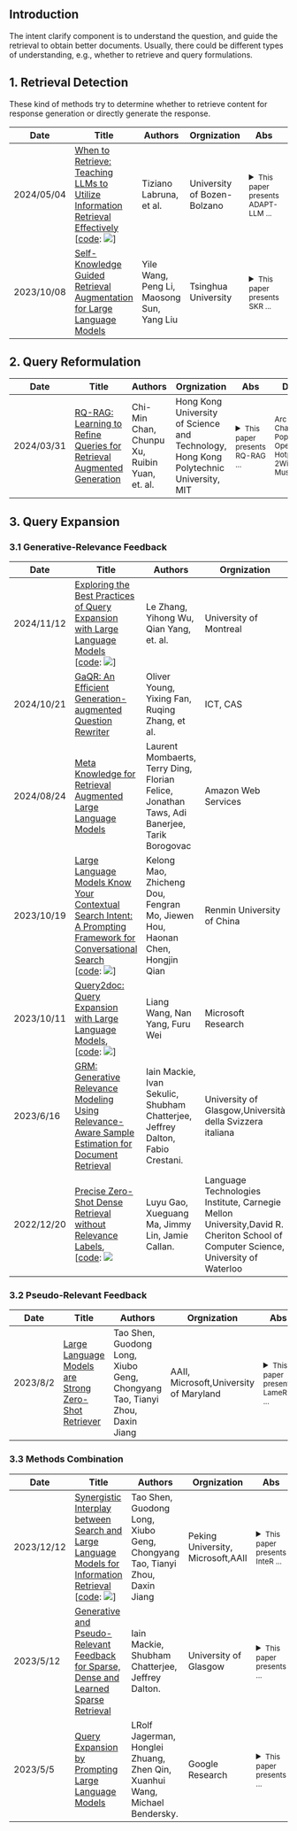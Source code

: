 
## Introduction

The intent clarify component is to understand the question, and guide the retrieval to obtain better documents. Usually, there could be different types of understanding, e.g., whether to retrieve and query formulations.



## 1. Retrieval Detection <a id="retrieval_detect"></a>

These kind of methods try to determine whether to retrieve content for response generation or directly generate the response.

| Date       | Title | Authors   | Orgnization | Abs    | Dataset  | 
|------------|-----------------------------------------------------------------------------------------------------------------|------------------------------------------|---------------------------------------------------------------------------------------------------------|--------------------------------------------------------------------------------------------------|--------------------------------------------------------------------------------------------------|
|2024/05/04| [When to Retrieve: Teaching LLMs to Utilize Information Retrieval Effectively](https://arxiv.org/pdf/2404.19705) <br>[[code](https://github.com/mwozgpt/Adapt-LLM-anonymous-old): ![](https://img.shields.io/github/stars/mwozgpt/Adapt-LLM-anonymous-old.svg?style=social)] | Tiziano Labruna, et al. | University of Bozen-Bolzano | <details><summary><small>This paper presents ADAPT-LLM ...</small></summary><small>This paper presents ADAPT-LLM by fine-tuning a base LLM on an open-domain QA dataset. It first take base LLM to zero-shot evaluation to determin its accuracy in QA. For questions with incorrect answers, it train the LLM to generate a spectial token <RET>, indicating the need for additional context.</small></details>|<sub>NQ, SQuAD, PopQA</sub>|
|2023/10/08| [Self-Knowledge Guided Retrieval Augmentation for Large Language Models](https://arxiv.org/pdf/2310.05002.pdf) |Yile Wang, Peng Li, Maosong Sun, Yang Liu|Tsinghua University| <details><summary><small>This paper presents SKR ...</small></summary><small>This work introduces Self-Knowledge guided Retrieval augmentation*SKR* to flexibly call the retriever. Three steps: 1) collection self-knowledge of LLM by asking a number of questions, and divide the question into two categories D+ and D- according to the answer correctness, 2) eliciting self-knowledge of LLMs by either direct prompt or training a classifier based on D+ and D-, 3) using self-knowledge for adaptive retrieval augmentation based on prediction of 2).</small></details>| <sub>TemporalQA, CommonsenseQA, TabularQA, StrategyQA, TruthfulQA</sub> |

## 2. Query Reformulation <a id="query_reformulate"></a>

| Date       | Title | Authors   | Orgnization | Abs    | Dataset|
|------------|-----------------------------------------------------------------------------------------------------------------|------------------------------------------|---------------------------------------------------------------------------------------------------------|--------------------------------------------------------------------------------------------------|--------------------------------------------------------------------------------------------------|
| 2024/03/31 | [RQ-RAG: Learning to Refine Queries for Retrieval Augmented Generation](https://arxiv.org/pdf/2404.00610.pdf)| Chi-Min Chan, Chunpu Xu, Ruibin Yuan, et. al. |Hong Kong University of Science and Technology, Hong Kong Polytechnic University, MIT|<details><summary><small>This paper presents RQ-RAG ...</small></summary><small>This work proposes RQ-RAG (Refine Query RAG) to enhance the generator (LLaMA2) to explicitly rewrite, decompose, and disambiguate, before final answer generation. In this way, the RAG process interleaves between retrieval (guided by refined query) and generation.  </small></details> | <sub>Arc-Challenge, PopQA, OpenbookQA, HotpotQA, 2WikiMHQA, Musique</sub> |

## 3. Query Expansion <a id="retrieval_expansion"></a>

### 3.1 Generative-Relevance Feedback <a id="GRF"></a>

| Date       | Title | Authors   | Orgnization | Abs    | Dataset |
|------------|-----------------------------------------------------------------------------------------------------------------|------------------------------------------|---------------------------------------------------------------------------------------------------------|--------------------------------------------------------------------------------------------------|--------------------------------------------------------------------------------------------------|
| 2024/11/12 | [Exploring the Best Practices of Query Expansion with Large Language Models](https://aclanthology.org/2024.findings-emnlp.103.pdf)<br>[[code](https://github.com/lezhang7/Retrieval_MuGI): ![](https://img.shields.io/github/stars/lezhang7/Retrieval_MuGI.svg?style=social)] | Le Zhang, Yihong Wu, Qian Yang, et. al. |University of Montreal|<details><summary><small>This paper presents MUGI ...</small></summary><small>This work proposes MUGI (Multi-Text Generation Integration), which leverages LLM to generate multiple pseudo-references. Findings: 1) increasing the number of references from LLM benefits IR systems; 2) A balance between the query and pseudo-documents, and an effective integration strategy is important; 3) contextual information from LLM is essential.  </small></details> | <sub>TREC DL19 and DL20, BEIR</sub> |
| 2024/10/21 | [GaQR: An Efficient Generation-augmented Question Rewriter](https://dl.acm.org/doi/10.1145/3627673.3679930) | Oliver Young, Yixing Fan, Ruqing Zhang, et al.|  ICT, CAS | <details><summary><small>This paper presents GaQR ...</small></summary><small>The work proposes introduce an efficient GaQR to reformulate a question into several queries using Chain of Thought (CoT) and make it more efficient through knowledge distillation.</small></details> | <sub> MS MARCO, Miracl, BEIR</sub> |
| 2024/08/24 | [Meta Knowledge for Retrieval Augmented Large Language Models](https://arxiv.org/abs/2408.09017) | Laurent Mombaerts, Terry Ding, Florian Felice, Jonathan Taws, Adi Banerjee, Tarik Borogovac |  Amazon Web Services | <details><summary><small>This paper presents MK Summary ...</small></summary><small>The work proposes a novel data-centric RAG workflow for LLMs, relying on generating metadata and synthetic Questions and Answers (QA) for each document, as well as introducing the new concept of Meta Knowledge Summary (MK Summary) for metadata-based clusters of documents. It transforms the traditional retrieve-then-read system into a more advanced prepare-then-rewrite-then-retrieve-then-read framework, to achieve higher domain expert-level understanding of the knowledge base.</small></details> | <sub>arXiv</sub> |
| 2023/10/19 | [Large Language Models Know Your Contextual Search Intent: A Prompting Framework for Conversational Search](https://arxiv.org/abs/2303.06573) <br>[[code](https://github.com/kyriemao/LLM4CS): ![](https://img.shields.io/github/stars/kyriemao/LLM4CS.svg?style=social)] | Kelong Mao, Zhicheng Dou, Fengran Mo, Jiewen Hou, Haonan Chen, Hongjin Qian    | Renmin University of China | <details><summary><small>This paper presents LLM4CS ...</small></summary><small>The work proposes a simple yet effective prompting framework, called **LLM4CS**, to leverage LLMs as a text-based search intent interpreter to help conversational search.It explores three prompting methods to generate multiple query rewrites and hypothetical responses, and then proposes to aggregate them into an integrated representation.</small></details> | <sub>CAsT-19&20&21</sub> |
| 2023/10/11 | [Query2doc: Query Expansion with Large Language Models](https://arxiv.org/abs/2303.07678), <br>[[code](https://github.com/PKUnlp-icler/PCA-EVAL): ![](https://img.shields.io/github/stars/PKUnlp-icler/PCA-EVAL.svg?style=social)]  | Liang Wang, Nan Yang, Furu Wei                                                 | Microsoft Research | <details><summary><small>This paper presents Query2doc ...</small></summary><small>This work proposes a simple yet effective query expansion approach, denoted as **Query2doc**, to improve both sparse and dense retrieval systems. The proposed method first generates pseudo-documents by few-shot prompting large language models (LLMs), and then expands the query with generated pseudo-documents.</small></details>  | <sub>MS-MARCO passage, TREC-DL 19&20</sub> |
| 2023/6/16  | [GRM: Generative Relevance Modeling Using Relevance-Aware Sample Estimation for Document Retrieval](https://arxiv.org/abs/2306.09938)                                                                                                                                      | Iain Mackie, Ivan Sekulic, Shubham Chatterjee, Jeffrey Dalton, Fabio Crestani. | University of Glasgow,Università della Svizzera italiana  | <details><summary><small>This paper presents GRM ...</small></summary><small>This work proposes Generative Relevance Modeling **(GRM)** that uses Relevance-Aware Sample Estimation (RASE) for more accurate weighting of expansion terms. Specifically, it identifies similar real documents for each generated document and uses a neural re-ranker to estimate their relevance.</small></details>    | <sub>CODEC, Robust04</sub> |
|2022/12/20| [Precise Zero-Shot Dense Retrieval without Relevance Labels](https://arxiv.org/abs/2212.10496),<br> [[code](https://github.com/texttron/hyde): ![](https://img.shields.io/github/stars/texttron/hyde.svg?style=social)|Luyu Gao, Xueguang Ma, Jimmy Lin, Jamie Callan.|Language Technologies Institute, Carnegie Mellon University,David R. Cheriton School of Computer Science, University of Waterloo|<details><summary><small>This paper presents HyDE ...</small></summary><small>This work proposes to pivot through Hypothetical Document Embeddings(HyDE), which first zero-shot instructs an instruction-following language model to generate a hypothetical document and then grounds the generated document to the actual corpus with an unsupervised contrastively learned encoder.</small></details>| <sub>TREC-DL 19&20, BEIR</sub> |

### 3.2 Pseudo-Relevant Feedback <a id="PRF"></a>

| Date       | Title | Authors   | Orgnization | Abs    | Dataset   |
|------------|-----------------------------------------------------------------------------------------------------------------|------------------------------------------|---------------------------------------------------------------------------------------------------------|--------------------------------------------------------------------------------------------------|--------------------------------------------------------------------------------------------------|
|2023/8/2| [Large Language Models are Strong Zero-Shot Retriever](https://arxiv.org/abs/2304.14233)|Tao Shen, Guodong Long, Xiubo Geng, Chongyang Tao, Tianyi Zhou, Daxin Jiang|AAII, Microsoft,University of Maryland| <details><summary><small>This paper presents LameR ...</small></summary><small>This work proposes the Language language model as Retriever **(LameR)** to augment a query with its potential answers by prompting LLMs with a composition of the query and the query’s in-domain candidates and proposes to leverage a non-parametric lexicon-based method (e.g., BM25) as the retrieval module to capture query-document overlap in a literal fashion.</small></details>| <sub>MS-MARCO passage, TREC-DL 19&20, BEIR</sub> |

### 3.3 Methods Combination <a id="methods_combination"></a>

| Date       | Title | Authors   | Orgnization | Abs    | Dataset   | 
|------------|-----------------------------------------------------------------------------------------------------------------|------------------------------------------|---------------------------------------------------------------------------------------------------------|--------------------------------------------------------------------------------------------------|--------------------------------------------------------------------------------------------------|
|2023/12/12| [Synergistic Interplay between Search and Large Language Models for Information Retrieval](https://arxiv.org/abs/2305.07402)<br>[[code](https://github.com/Cyril-JZ/InteR): ![](https://img.shields.io/github/stars/Cyril-JZ/InteR.svg?style=social)]|Tao Shen, Guodong Long, Xiubo Geng, Chongyang Tao, Tianyi Zhou, Daxin Jiang|Peking University, Microsoft,AAII| <details><summary><small>This paper presents InteR ...</small></summary><small>This work proposes **InteR**, a novel framework that facilitates information refinement through synergy between RMs and LLMs,which allows RMs to expand knowledge in queries using LLM-generated knowledge collections and enables LLMs to enhance prompt formulation using retrieved documents.</small></details>| <sub>TREC-DL 19&20, BEIR</sub> |
|2023/5/12| [Generative and Pseudo-Relevant Feedback for Sparse, Dense and Learned Sparse Retrieval](https://arxiv.org/abs/2305.07477)|Iain Mackie, Shubham Chatterjee, Jeffrey Dalton.|University of Glasgow| <details><summary><small>This paper presents ...</small></summary><small>This work proposes combining generative and pseudo-relevance feedback ranking signals to achieve the benefits of both feedback classes.</small></details>| <sub>Robust04, TREC-DL 19&20, CODEC</sub> |
|2023/5/5| [Query Expansion by Prompting Large Language Models](https://arxiv.org/abs/2305.03653)|LRolf Jagerman, Honglei Zhuang, Zhen Qin, Xuanhui Wang, Michael Bendersky.|Google Research| <details><summary><small>This paper presents ...</small></summary><small>This work proposes an approach to query expansion that leverages the generative abilities of Large Language Models (LLMs) and studies a variety of different prompts, including zero-shot, few-shot and Chain-of-Thought (CoT) finding that CoT prompts are especially useful for query expansion.</small></details>| <sub>MS-MARCO passage, BEIR</sub> |
